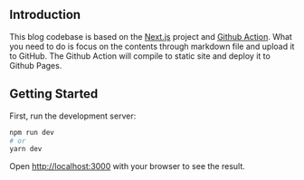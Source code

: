 ## Introduction

This blog codebase is based on the [Next.js](https://nextjs.org/) project and [Github Action](https://github.com/features/actions).
What you need to do is focus on the contents through markdown file and upload it to GitHub. The Github Action will compile to static site and deploy it to Github Pages.

## Getting Started

First, run the development server:

```bash
npm run dev
# or
yarn dev
```

Open [http://localhost:3000](http://localhost:3000) with your browser to see the result.